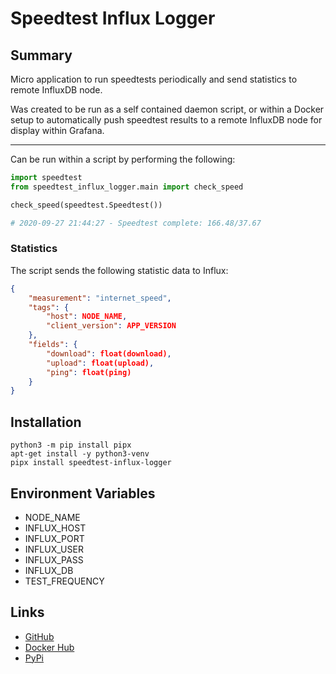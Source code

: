 # Speedtest Influx Logger

## Summary

Micro application to run speedtests periodically and send statistics to remote InfluxDB node.

Was created to be run as a self contained daemon script, or within a Docker setup to automatically push speedtest results to a remote InfluxDB node for display within Grafana.

---

Can be run within a script by performing the following:

```python
import speedtest
from speedtest_influx_logger.main import check_speed

check_speed(speedtest.Speedtest())

# 2020-09-27 21:44:27 - Speedtest complete: 166.48/37.67
```

### Statistics

The script sends the following statistic data to Influx:

```json
{
    "measurement": "internet_speed",
    "tags": {
        "host": NODE_NAME,
        "client_version": APP_VERSION
    },
    "fields": {
        "download": float(download),
        "upload": float(upload),
        "ping": float(ping)
    }
}
```

## Installation

```
python3 -m pip install pipx
apt-get install -y python3-venv
pipx install speedtest-influx-logger
```

## Environment Variables

- NODE_NAME
- INFLUX_HOST
- INFLUX_PORT
- INFLUX_USER
- INFLUX_PASS
- INFLUX_DB
- TEST_FREQUENCY

## Links
- [GitHub](https://github.com/danstreeter/speedtest-influx-logger)
- [Docker Hub](https://hub.docker.com/r/danstreeter/speedtest-influx-logger)
- [PyPi](https://pypi.org/project/speedtest-influx-logger/)
